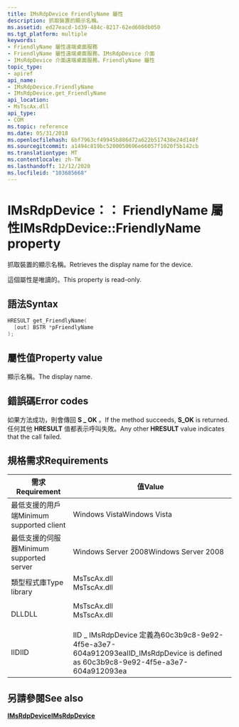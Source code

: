 ```yaml
---
title: IMsRdpDevice FriendlyName 屬性
description: 抓取裝置的顯示名稱。
ms.assetid: ed27eacd-1d39-484c-8217-62ed608db050
ms.tgt_platform: multiple
keywords:
- FriendlyName 屬性遠端桌面服務
- FriendlyName 屬性遠端桌面服務，IMsRdpDevice 介面
- IMsRdpDevice 介面遠端桌面服務，FriendlyName 屬性
topic_type:
- apiref
api_name:
- IMsRdpDevice.FriendlyName
- IMsRdpDevice.get_FriendlyName
api_location:
- MsTscAx.dll
api_type:
- COM
ms.topic: reference
ms.date: 05/31/2018
ms.openlocfilehash: 6bf7963cf49945b886d72a622b517438e24d148f
ms.sourcegitcommit: a1494c819bc5200050696e66057f1020f5b142cb
ms.translationtype: MT
ms.contentlocale: zh-TW
ms.lasthandoff: 12/12/2020
ms.locfileid: "103685668"
---
```

# <a name="imsrdpdevicefriendlyname-property"></a><span data-ttu-id="26338-106">IMsRdpDevice：： FriendlyName 屬性</span><span class="sxs-lookup"><span data-stu-id="26338-106">IMsRdpDevice::FriendlyName property</span></span>

<span data-ttu-id="26338-107">抓取裝置的顯示名稱。</span><span class="sxs-lookup"><span data-stu-id="26338-107">Retrieves the display name for the device.</span></span>

<span data-ttu-id="26338-108">這個屬性是唯讀的。</span><span class="sxs-lookup"><span data-stu-id="26338-108">This property is read-only.</span></span>

## <a name="syntax"></a><span data-ttu-id="26338-109">語法</span><span class="sxs-lookup"><span data-stu-id="26338-109">Syntax</span></span>


```C++
HRESULT get_FriendlyName(
  [out] BSTR *pFriendlyName
);
```



## <a name="property-value"></a><span data-ttu-id="26338-110">屬性值</span><span class="sxs-lookup"><span data-stu-id="26338-110">Property value</span></span>

<span data-ttu-id="26338-111">顯示名稱。</span><span class="sxs-lookup"><span data-stu-id="26338-111">The display name.</span></span>

## <a name="error-codes"></a><span data-ttu-id="26338-112">錯誤碼</span><span class="sxs-lookup"><span data-stu-id="26338-112">Error codes</span></span>

<span data-ttu-id="26338-113">如果方法成功，則會傳回 **S \_ OK** 。</span><span class="sxs-lookup"><span data-stu-id="26338-113">If the method succeeds, **S\_OK** is returned.</span></span> <span data-ttu-id="26338-114">任何其他 **HRESULT** 值都表示呼叫失敗。</span><span class="sxs-lookup"><span data-stu-id="26338-114">Any other **HRESULT** value indicates that the call failed.</span></span>

## <a name="requirements"></a><span data-ttu-id="26338-115">規格需求</span><span class="sxs-lookup"><span data-stu-id="26338-115">Requirements</span></span>



| <span data-ttu-id="26338-116">需求</span><span class="sxs-lookup"><span data-stu-id="26338-116">Requirement</span></span> | <span data-ttu-id="26338-117">值</span><span class="sxs-lookup"><span data-stu-id="26338-117">Value</span></span> |
|-------------------------------------|----------------------------------------------------------------------------------------|
| <span data-ttu-id="26338-118">最低支援的用戶端</span><span class="sxs-lookup"><span data-stu-id="26338-118">Minimum supported client</span></span><br/> | <span data-ttu-id="26338-119">Windows Vista</span><span class="sxs-lookup"><span data-stu-id="26338-119">Windows Vista</span></span><br/>                                                               |
| <span data-ttu-id="26338-120">最低支援的伺服器</span><span class="sxs-lookup"><span data-stu-id="26338-120">Minimum supported server</span></span><br/> | <span data-ttu-id="26338-121">Windows Server 2008</span><span class="sxs-lookup"><span data-stu-id="26338-121">Windows Server 2008</span></span><br/>                                                         |
| <span data-ttu-id="26338-122">類型程式庫</span><span class="sxs-lookup"><span data-stu-id="26338-122">Type library</span></span><br/>             | <dl> <span data-ttu-id="26338-123"><dt>MsTscAx.dll</dt></span><span class="sxs-lookup"><span data-stu-id="26338-123"><dt>MsTscAx.dll</dt></span></span> </dl> |
| <span data-ttu-id="26338-124">DLL</span><span class="sxs-lookup"><span data-stu-id="26338-124">DLL</span></span><br/>                      | <dl> <span data-ttu-id="26338-125"><dt>MsTscAx.dll</dt></span><span class="sxs-lookup"><span data-stu-id="26338-125"><dt>MsTscAx.dll</dt></span></span> </dl> |
| <span data-ttu-id="26338-126">IID</span><span class="sxs-lookup"><span data-stu-id="26338-126">IID</span></span><br/>                      | <span data-ttu-id="26338-127">IID \_ IMsRdpDevice 定義為60c3b9c8-9e92-4f5e-a3e7-604a912093ea</span><span class="sxs-lookup"><span data-stu-id="26338-127">IID\_IMsRdpDevice is defined as 60c3b9c8-9e92-4f5e-a3e7-604a912093ea</span></span><br/>        |



## <a name="see-also"></a><span data-ttu-id="26338-128">另請參閱</span><span class="sxs-lookup"><span data-stu-id="26338-128">See also</span></span>

<dl> <dt>

[<span data-ttu-id="26338-129">**IMsRdpDevice**</span><span class="sxs-lookup"><span data-stu-id="26338-129">**IMsRdpDevice**</span></span>](imsrdpdevice.md)
</dt> </dl>

 

 





